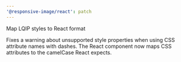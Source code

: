 ```yaml
---
'@responsive-image/react': patch
---
```


Map LQIP styles to React format

Fixes a warning about unsupported style properties when using CSS attribute names with dashes. The React component now maps CSS attributes to the camelCase React expects.
